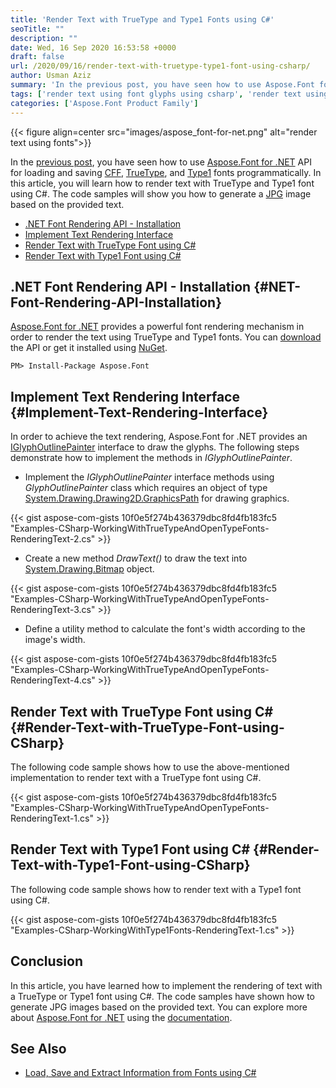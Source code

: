 ```yaml
---
title: 'Render Text with TrueType and Type1 Fonts using C#'
seoTitle: ""
description: ""
date: Wed, 16 Sep 2020 16:53:58 +0000
draft: false
url: /2020/09/16/render-text-with-truetype-type1-font-using-csharp/
author: Usman Aziz
summary: 'In the previous post, you have seen how to use Aspose.Font for .NET API for loading and saving CFF, TrueType, and Type1 fonts programmatically. In this article, you will learn how to render text using the TrueType, and Type1 font glyphs using C#. The code samples will show you how to how to generate a JPG image having text rendered on it.'
tags: ['render text using font glyphs using csharp', 'render text using truetype font in csharp', 'render text using type1 font using csharp']
categories: ['Aspose.Font Product Family']
---
```




{{< figure align=center src="images/aspose_font-for-net.png" alt="render text using fonts">}}


In the [previous post][1], you have seen how to use [Aspose.Font for .NET][2] API for loading and saving [CFF][3], [TrueType][4], and [Type1][5] fonts programmatically. In this article, you will learn how to render text with TrueType and Type1 font using C#. The code samples will show you how to generate a [JPG][6] image based on the provided text.

*   [.NET Font Rendering API - Installation][7]
*   [Implement Text Rendering Interface][8]
*   [Render Text with TrueType Font using C#][9]
*   [Render Text with Type1 Font using C#][10]

## .NET Font Rendering API - Installation {#NET-Font-Rendering-API-Installation}

[Aspose.Font for .NET][11] provides a powerful font rendering mechanism in order to render the text using TrueType and Type1 fonts. You can [download][12] the API or get it installed using [NuGet][13].

```
PM> Install-Package Aspose.Font
```

## Implement Text Rendering Interface {#Implement-Text-Rendering-Interface}

In order to achieve the text rendering, Aspose.Font for .NET provides an [IGlyphOutlinePainter][14] interface to draw the glyphs. The following steps demonstrate how to implement the methods in _IGlyphOutlinePainter_.

*   Implement the _IGlyphOutlinePainter_ interface methods using _GlyphOutlinePainter_ class which requires an object of type [System.Drawing.Drawing2D.GraphicsPath][15] for drawing graphics.

{{< gist aspose-com-gists 10f0e5f274b436379dbc8fd4fb183fc5 "Examples-CSharp-WorkingWithTrueTypeAndOpenTypeFonts-RenderingText-2.cs" >}}

*   Create a new method _DrawText()_ to draw the text into [System.Drawing.Bitmap][16] object.

{{< gist aspose-com-gists 10f0e5f274b436379dbc8fd4fb183fc5 "Examples-CSharp-WorkingWithTrueTypeAndOpenTypeFonts-RenderingText-3.cs" >}}

*   Define a utility method to calculate the font's width according to the image's width.

{{< gist aspose-com-gists 10f0e5f274b436379dbc8fd4fb183fc5 "Examples-CSharp-WorkingWithTrueTypeAndOpenTypeFonts-RenderingText-4.cs" >}}

## Render Text with TrueType Font using C# {#Render-Text-with-TrueType-Font-using-CSharp}

The following code sample shows how to use the above-mentioned implementation to render text with a TrueType font using C#.

{{< gist aspose-com-gists 10f0e5f274b436379dbc8fd4fb183fc5 "Examples-CSharp-WorkingWithTrueTypeAndOpenTypeFonts-RenderingText-1.cs" >}}

## Render Text with Type1 Font using C# {#Render-Text-with-Type1-Font-using-CSharp}

The following code sample shows how to render text with a Type1 font using C#.

{{< gist aspose-com-gists 10f0e5f274b436379dbc8fd4fb183fc5 "Examples-CSharp-WorkingWithType1Fonts-RenderingText-1.cs" >}}

## Conclusion

In this article, you have learned how to implement the rendering of text with a TrueType or Type1 font using C#. The code samples have shown how to generate JPG images based on the provided text. You can explore more about [Aspose.Font for .NET][17] using the [documentation][18].

## See Also

*   [Load, Save and Extract Information from Fonts using C#][19]




[1]: https://blog.aspose.com/2020/09/14/load-save-extract-information-from-fonts-using-csharp/
[2]: https://products.aspose.com/font/net
[3]: https://docs.fileformat.com/font/cff/
[4]: https://docs.fileformat.com/font/ttf/
[5]: https://docs.fileformat.com/font/type1/
[6]: https://docs.fileformat.com/image/jpeg/
[7]: #NET-Font-Rendering-API-Installation
[8]: #Implement-Text-Rendering-Interface
[9]: #Render-Text-with-TrueType-Font-using-CSharp
[10]: #Render-Text-with-Type1-Font-using-CSharp
[11]: https://products.aspose.com/font/net
[12]: https://downloads.aspose.com/font/net
[13]: https://www.nuget.org/packages/Aspose.Font
[14]: https://apireference.aspose.com/font/net/aspose.font.rendering/iglyphoutlinepainter
[15]: https://docs.microsoft.com/en-us/dotnet/api/system.drawing.drawing2d.graphicspath?view=dotnet-plat-ext-3.1
[16]: https://docs.microsoft.com/en-us/dotnet/api/system.drawing.bitmap?view=dotnet-plat-ext-3.1
[17]: https://products.aspose.com/font/net
[18]: https://docs.aspose.com/font/net/getting-started/
[19]: https://blog.aspose.com/2020/09/14/load-save-extract-information-from-fonts-using-csharp/





